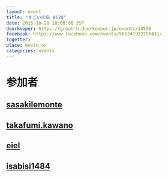 ```yaml
---
layout: event
title: "すごい広島 #128"
date: 2015-10-28 18:00:00 JST
doorkeeper: https://great-h.doorkeeper.jp/events/33596
facebook: https://www.facebook.com/events/906241932756431/
togetter:
place: movin_on
categories: events
---
```


# 参加者


## [sasakilemonte](https://github.com/sasakilemonte)


## [takafumi.kawano](https://www.facebook.com/takafumi.kawano)


## [eiel](http://eiel.info/)


## [isabisi1484](http://twitter.com/isabisi1484)
